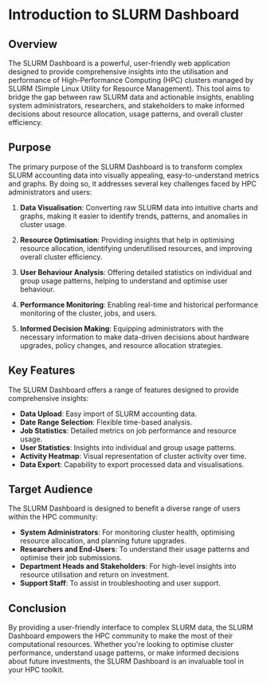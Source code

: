 # Introduction to SLURM Dashboard

## Overview

The SLURM Dashboard is a powerful, user-friendly web application designed to provide comprehensive insights into the utilisation and performance of High-Performance Computing (HPC) clusters managed by SLURM (Simple Linux Utility for Resource Management). This tool aims to bridge the gap between raw SLURM data and actionable insights, enabling system administrators, researchers, and stakeholders to make informed decisions about resource allocation, usage patterns, and overall cluster efficiency.

## Purpose

The primary purpose of the SLURM Dashboard is to transform complex SLURM accounting data into visually appealing, easy-to-understand metrics and graphs. By doing so, it addresses several key challenges faced by HPC administrators and users:

1. **Data Visualisation**: Converting raw SLURM data into intuitive charts and graphs, making it easier to identify trends, patterns, and anomalies in cluster usage.

2. **Resource Optimisation**: Providing insights that help in optimising resource allocation, identifying underutilised resources, and improving overall cluster efficiency.

3. **User Behaviour Analysis**: Offering detailed statistics on individual and group usage patterns, helping to understand and optimise user behaviour.

4. **Performance Monitoring**: Enabling real-time and historical performance monitoring of the cluster, jobs, and users.

5. **Informed Decision Making**: Equipping administrators with the necessary information to make data-driven decisions about hardware upgrades, policy changes, and resource allocation strategies.

## Key Features

The SLURM Dashboard offers a range of features designed to provide comprehensive insights:

- **Data Upload**: Easy import of SLURM accounting data.
- **Date Range Selection**: Flexible time-based analysis.
- **Job Statistics**: Detailed metrics on job performance and resource usage.
- **User Statistics**: Insights into individual and group usage patterns.
- **Activity Heatmap**: Visual representation of cluster activity over time.
- **Data Export**: Capability to export processed data and visualisations.

## Target Audience

The SLURM Dashboard is designed to benefit a diverse range of users within the HPC community:

- **System Administrators**: For monitoring cluster health, optimising resource allocation, and planning future upgrades.
- **Researchers and End-Users**: To understand their usage patterns and optimise their job submissions.
- **Department Heads and Stakeholders**: For high-level insights into resource utilisation and return on investment.
- **Support Staff**: To assist in troubleshooting and user support.

## Conclusion

By providing a user-friendly interface to complex SLURM data, the SLURM Dashboard empowers the HPC community to make the most of their computational resources. Whether you're looking to optimise cluster performance, understand usage patterns, or make informed decisions about future investments, the SLURM Dashboard is an invaluable tool in your HPC toolkit.
